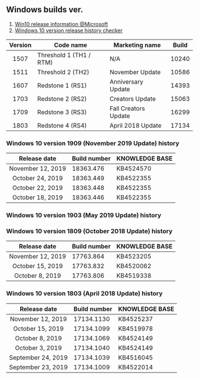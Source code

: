 ## Windows builds ver.
1. [Win10 release information @Microsoft](https://www.microsoft.com/en-us/itpro/windows-10/release-information)
2. [Windows 10 version release history checker](https://pureinfotech.com/windows-10-version-release-history) 
 
| Version |        Code name        |     Marketing name     | Build |
| :-----: | ----------------------- | ---------------------- | :---: |
|  1507   | Threshold 1 (TH1 / RTM) | N/A                    | 10240 |
|  1511   | Threshold 2 (TH2)       | November Update        | 10586 |
|  1607   | Redstone 1 (RS1)        | Anniversary Update     | 14393 |
|  1703   | Redstone 2 (RS2)        | Creators Update        | 15063 |
|  1709   | Redstone 3 (RS3)        | Fall Creators Update   | 16299 |
|  1803   | Redstone 4 (RS4)        | April 2018 Update      | 17134 |

### Windows 10 version 1909 (November 2019 Update) history

|     Release date     |       Build number      |     KNOWLEDGE BASE     |  
| :------------------: | ----------------------- | ---------------------- |  
|   November 12, 2019	 |      	18363.476	        |      KB4524570         |	
|   October 24, 2019	  |       18363.449	        |      KB4522355         |
|	October 22, 2019	    |       18363.448	        |      KB4522355         |
|	October 18, 2019	    |       18363.446	        |      KB4522355         |


### Windows 10 version 1903 (May 2019 Update) history
         
### Windows 10 version 1809 (October 2018 Update) history

|     Release date     |       Build number      |     KNOWLEDGE BASE     |  
| :------------------: | ----------------------- | ---------------------- |  
|   November 12, 2019	 |       17763.864	        |     KB4523205	         |
|   October 15, 2019	  |       17763.832		       |     KB4520062          |
|   October 8, 2019	   |       17763.806	        |     KB4519338          |

 
### Windows 10 version 1803 (April 2018 Update) history


|     Release date     |       Build number      |     KNOWLEDGE BASE     |  
| :------------------: | ----------------------- | ---------------------- |  
|   November 12, 2019	 |       17134.1130	       |      KB4525237         |	
|   October 15, 2019	  |       17134.1099	       |      KB4519978	        |
|   October 8, 2019	   |       17134.1069	       |      KB4524149	        |
|   October 3, 2019	   |       17134.1040	       |      KB4524149         |	    
|   September 24, 2019	|       17134.1039	       |      KB4516045	        |
|   September 23, 2019	|       17134.1009	       |      KB4522014	        |
 
